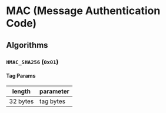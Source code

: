 # MAC (Message Authentication Code)

## Algorithms

### `HMAC_SHA256` (`0x01`)

#### Tag Params

| length   | parameter |
| -------- | --------- |
| 32 bytes | tag bytes |
